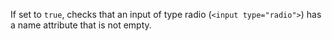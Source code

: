 If set to `true`, checks that an input of type radio (`<input type="radio">`) has a name attribute that is not empty.